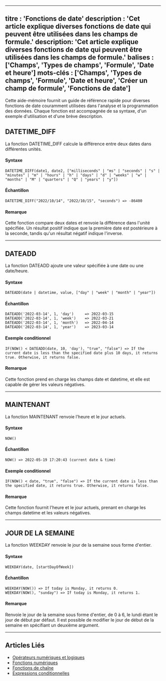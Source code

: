 ***

titre : 'Fonctions de date'
description : 'Cet article explique diverses fonctions de date qui peuvent être utilisées dans les champs de formule.'
description: 'Cet article explique diverses fonctions de date qui peuvent être utilisées dans les champs de formule.'
balises : \['Champs', 'Types de champs', 'Formule', 'Date et heure']
mots-clés : \['Champs', 'Types de champs', 'Formule', 'Date et heure', 'Créer un champ de formule', 'Fonctions de date']
------------------------------------------------------------------------------------------------------------------------

Cette aide-mémoire fournit un guide de référence rapide pour diverses fonctions de date couramment utilisées dans l'analyse et la programmation des données. Chaque fonction est accompagnée de sa syntaxe, d'un exemple d'utilisation et d'une brève description.

## DATETIME\_DIFF

La fonction DATETIME\_DIFF calcule la différence entre deux dates dans différentes unités.

#### Syntaxe

```plaintext
DATETIME_DIFF(date1, date2, ["milliseconds" | "ms" | "seconds" | "s" | "minutes" | "m" | "hours" | "h" | "days" | "d" | "weeks" | "w" | "months" | "M" | "quarters" | "Q" | "years" | "y"])
```

#### Échantillon

```plaintext
DATETIME_DIFF("2022/10/14", "2022/10/15", "seconds") => -86400
```

#### Remarque

Cette fonction compare deux dates et renvoie la différence dans l'unité spécifiée. Un résultat positif indique que la première date est postérieure à la seconde, tandis qu'un résultat négatif indique l'inverse.

***

## DATEADD

La fonction DATEADD ajoute une valeur spécifiée à une date ou une date/heure.

#### Syntaxe

```plaintext
DATEADD(date | datetime, value, ["day" | "week" | "month" | "year"])
```

#### Échantillon

```plaintext
DATEADD('2022-03-14', 1, 'day')     => 2022-03-15
DATEADD('2022-03-14', 1, 'week')    => 2022-03-21
DATEADD('2022-03-14', 1, 'month')   => 2022-04-14
DATEADD('2022-03-14', 1, 'year')    => 2023-03-14
```

#### Exemple conditionnel

```plaintext
IF(NOW() < DATEADD(date, 10, 'day'), "true", "false") => If the current date is less than the specified date plus 10 days, it returns true. Otherwise, it returns false.
```

#### Remarque

Cette fonction prend en charge les champs date et datetime, et elle est capable de gérer les valeurs négatives.

***

## MAINTENANT

La fonction MAINTENANT renvoie l'heure et le jour actuels.

#### Syntaxe

```plaintext
NOW()
```

#### Échantillon

```plaintext
NOW() => 2022-05-19 17:20:43 (current date & time)
```

#### Exemple conditionnel

```plaintext
IF(NOW() < date, "true", "false") => If the current date is less than the specified date, it returns true. Otherwise, it returns false.
```

#### Remarque

Cette fonction fournit l'heure et le jour actuels, prenant en charge les champs datetime et les valeurs négatives.

***

## JOUR DE LA SEMAINE

La fonction WEEKDAY renvoie le jour de la semaine sous forme d'entier.

#### Syntaxe

```plaintext
WEEKDAY(date, [startDayOfWeek])
```

#### Échantillon

```plaintext
WEEKDAY(NOW()) => If today is Monday, it returns 0.
WEEKDAY(NOW(), "sunday") => If today is Monday, it returns 1.
```

#### Remarque

Renvoie le jour de la semaine sous forme d'entier, de 0 à 6, le lundi étant le jour de début par défaut. Il est possible de modifier le jour de début de la semaine en spécifiant un deuxième argument.

***

## Articles Liés

* [Opérateurs numériques et logiques](015.operators.md)
* [Fonctions numériques](020.numeric-functions.md)
* [Fonctions de chaîne](030.string-functions.md)
* [Expressions conditionnelles](050.conditional-expressions.md)
